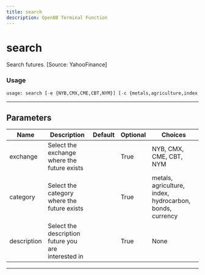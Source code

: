 ```yaml
---
title: search
description: OpenBB Terminal Function
---
```


# search

Search futures. [Source: YahooFinance]

### Usage

```python
usage: search [-e {NYB,CMX,CME,CBT,NYM}] [-c {metals,agriculture,index,hydrocarbon,bonds,currency}] [-d DESCRIPTION [DESCRIPTION ...]]
```

---

## Parameters

| Name | Description | Default | Optional | Choices |
| ---- | ----------- | ------- | -------- | ------- |
| exchange | Select the exchange where the future exists |  | True | NYB, CMX, CME, CBT, NYM |
| category | Select the category where the future exists |  | True | metals, agriculture, index, hydrocarbon, bonds, currency |
| description | Select the description future you are interested in |  | True | None |
---

